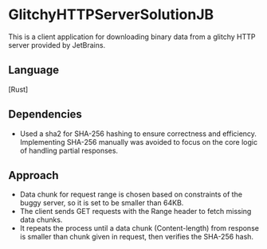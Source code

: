 # GlitchyHTTPServerSolutionJB
This is a client application for downloading binary data from a glitchy HTTP server provided by JetBrains. 
## Language
[Rust]

## Dependencies
- Used a sha2 for SHA-256 hashing to ensure correctness and efficiency. Implementing SHA-256 manually was avoided to focus on the core logic of handling partial responses.

## Approach
- Data chunk for request range is chosen based on constraints of the buggy server, so it is set to be smaller than 64KB.
- The client sends GET requests with the Range header to fetch missing data chunks.
- It repeats the process until a data chunk (Content-length) from response is smaller than chunk given in request, then verifies the SHA-256 hash.
